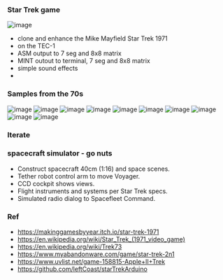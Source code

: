 ### Star Trek game

![image](https://github.com/user-attachments/assets/4a36ce61-d774-4ce3-bb17-0ea3bcf334d0)

- clone and enhance the Mike Mayfield Star Trek 1971
- on the TEC-1
- ASM output to 7 seg and 8x8 matrix
- MINT outout to terminal, 7 seg and 8x8 matrix
- simple sound effects
- 

### Samples from the 70s
![image](https://github.com/user-attachments/assets/ef1bb6e8-f50b-4306-894e-6e8828a37bbc)
![image](https://github.com/user-attachments/assets/fdc6a2da-2944-4eef-9da6-b1becbb1abaa)
![image](https://github.com/user-attachments/assets/1b0dba19-1333-43c1-ae11-bb779bf43c1d)
![image](https://github.com/user-attachments/assets/746f2dc9-429d-429e-8d4a-fc726633bc40)
![image](https://github.com/user-attachments/assets/c6785c12-3c04-4dcf-924e-894f8f087bd0)
![image](https://github.com/user-attachments/assets/cba816d1-ddce-4a94-8ab2-ee0ec8fe45be)
![image](https://github.com/user-attachments/assets/572ae4ca-a3a9-4eac-a360-45ced9a157a6)
![image](https://github.com/user-attachments/assets/b53fa4fc-fd52-42d8-9b98-f189a027e80d)
![image](https://github.com/user-attachments/assets/d788c841-2d85-4d91-957b-d8551c0f10a0)
![image](https://github.com/user-attachments/assets/8530dde4-75ca-42fa-bb14-62edb9fa86ab)



### Iterate
### spacecraft simulator - go nuts
- Construct spacecraft 40cm (1:16) and space scenes.
- Tether robot control arm to move Voyager.
- CCD cockpit shows views.
- Flight instruments and systems per Star Trek specs.
- Simulated radio dialog to Spacefleet Command.


### Ref
- https://makinggamesbyyear.itch.io/star-trek-1971
- https://en.wikipedia.org/wiki/Star_Trek_(1971_video_game)
- https://en.wikipedia.org/wiki/Trek73
- https://www.myabandonware.com/game/star-trek-2n1
- https://www.uvlist.net/game-158815-Apple+II+Trek
- https://github.com/leftCoast/starTrekArduino

